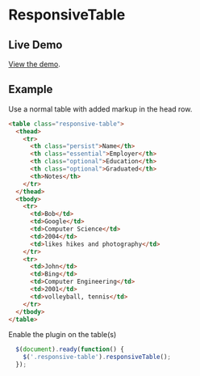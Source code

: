 # ResponsiveTable

## Live Demo
[View the demo](http://nburwell.github.com/ResponsiveTable/).

## Example

Use a normal table with added markup in the head row.

```html
<table class="responsive-table">
  <thead>
    <tr>
      <th class="persist">Name</th>
      <th class="essential">Employer</th>
      <th class="optional">Education</th>
      <th class="optional">Graduated</th>
      <th>Notes</th>
    </tr>
  </thead>
  <tbody>
    <tr>
      <td>Bob</td>
      <td>Google</td>
      <td>Computer Science</td>
      <td>2004</td>
      <td>likes hikes and photography</td>
    </tr>
    <tr>
      <td>John</td>
      <td>Bing</td>
      <td>Computer Engineering</td>
      <td>2001</td>
      <td>volleyball, tennis</td>
    </tr>
  </tbody>
</table>
```

Enable the plugin on the table(s)

```javascript
  $(document).ready(function() {
    $('.responsive-table').responsiveTable();
  });
```